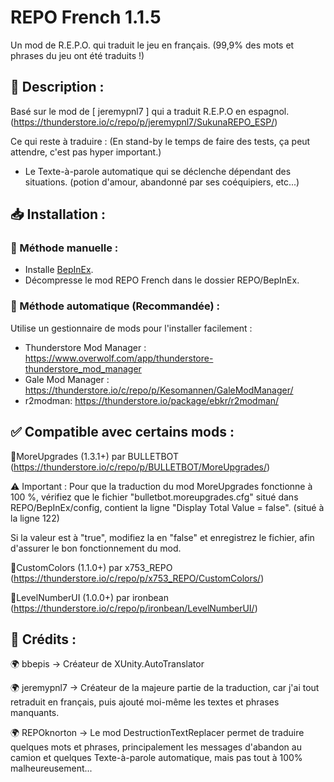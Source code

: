 # REPO French 1.1.5
Un mod de R.E.P.O. qui traduit le jeu en français. (99,9% des mots et phrases du jeu ont été traduits !)

## 📜 Description :
Basé sur le mod de [ jeremypnl7 ] qui a traduit R.E.P.O en espagnol. (https://thunderstore.io/c/repo/p/jeremypnl7/SukunaREPO_ESP/)

Ce qui reste à traduire : (En stand-by le temps de faire des tests, ça peut attendre, c'est pas hyper important.)

- Le Texte-à-parole automatique qui se déclenche dépendant des situations. (potion d'amour, abandonné par ses coéquipiers, etc...)

## 📥 Installation :
### 🔹 Méthode manuelle :

- Installe [BepInEx](https://thunderstore.io/c/repo/p/BepInEx/BepInExPack/).
- Décompresse le mod REPO French dans le dossier REPO/BepInEx.

### 🔹 Méthode automatique (Recommandée) :

Utilise un gestionnaire de mods pour l'installer facilement :

- Thunderstore Mod Manager : https://www.overwolf.com/app/thunderstore-thunderstore_mod_manager
- Gale Mod Manager : https://thunderstore.io/c/repo/p/Kesomannen/GaleModManager/
- r2modman: https://thunderstore.io/package/ebkr/r2modman/

## ✅ Compatible avec certains mods :
🔹MoreUpgrades (1.3.1+) par BULLETBOT (https://thunderstore.io/c/repo/p/BULLETBOT/MoreUpgrades/)

⚠️ Important : Pour que la traduction du mod MoreUpgrades fonctionne à 100 %, vérifiez que le fichier "bulletbot.moreupgrades.cfg" situé dans REPO/BepInEx/config, contient la ligne "Display Total Value = false". (situé à la ligne 122)

Si la valeur est à "true", modifiez la en "false" et enregistrez le fichier, afin d'assurer le bon fonctionnement du mod.

🔹CustomColors (1.1.0+) par x753_REPO (https://thunderstore.io/c/repo/p/x753_REPO/CustomColors/)

🔹LevelNumberUI (1.0.0+) par ironbean (https://thunderstore.io/c/repo/p/ironbean/LevelNumberUI/)

## 👥 Crédits :
🌍 bbepis → Créateur de XUnity.AutoTranslator

🌍 jeremypnl7 → Créateur de la majeure partie de la traduction, car j'ai tout retraduit en français, puis ajouté moi-même les textes et phrases manquants.

🌍 REPOknorton → Le mod DestructionTextReplacer permet de traduire quelques mots et phrases, principalement les messages d'abandon au camion et quelques Texte-à-parole automatique, mais pas tout à 100% malheureusement...
